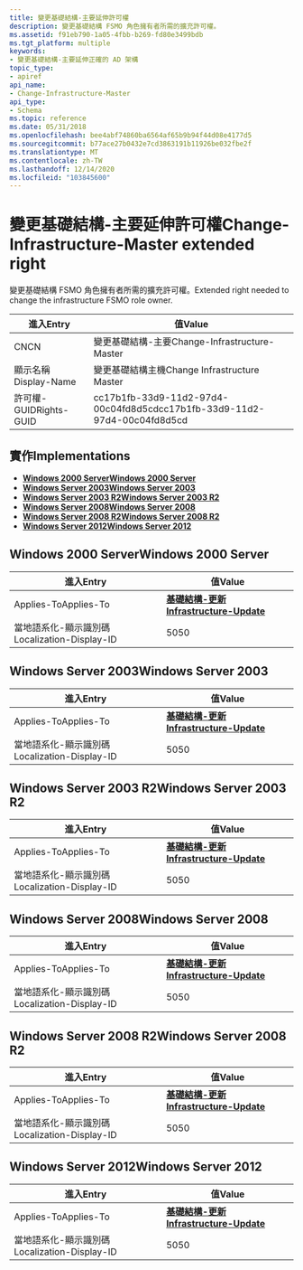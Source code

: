 ```yaml
---
title: 變更基礎結構-主要延伸許可權
description: 變更基礎結構 FSMO 角色擁有者所需的擴充許可權。
ms.assetid: f91eb790-1a05-4fbb-b269-fd80e3499bdb
ms.tgt_platform: multiple
keywords:
- 變更基礎結構-主要延伸正確的 AD 架構
topic_type:
- apiref
api_name:
- Change-Infrastructure-Master
api_type:
- Schema
ms.topic: reference
ms.date: 05/31/2018
ms.openlocfilehash: bee4abf74860ba6564af65b9b94f44d08e4177d5
ms.sourcegitcommit: b77ace27b0432e7cd3863191b11926be032fbe2f
ms.translationtype: MT
ms.contentlocale: zh-TW
ms.lasthandoff: 12/14/2020
ms.locfileid: "103845600"
---
```

# <a name="change-infrastructure-master-extended-right"></a><span data-ttu-id="1b9be-104">變更基礎結構-主要延伸許可權</span><span class="sxs-lookup"><span data-stu-id="1b9be-104">Change-Infrastructure-Master extended right</span></span>

<span data-ttu-id="1b9be-105">變更基礎結構 FSMO 角色擁有者所需的擴充許可權。</span><span class="sxs-lookup"><span data-stu-id="1b9be-105">Extended right needed to change the infrastructure FSMO role owner.</span></span>



| <span data-ttu-id="1b9be-106">進入</span><span class="sxs-lookup"><span data-stu-id="1b9be-106">Entry</span></span> | <span data-ttu-id="1b9be-107">值</span><span class="sxs-lookup"><span data-stu-id="1b9be-107">Value</span></span> |
|--------------|--------------------------------------|
| <span data-ttu-id="1b9be-108">CN</span><span class="sxs-lookup"><span data-stu-id="1b9be-108">CN</span></span>           | <span data-ttu-id="1b9be-109">變更基礎結構-主要</span><span class="sxs-lookup"><span data-stu-id="1b9be-109">Change-Infrastructure-Master</span></span>         |
| <span data-ttu-id="1b9be-110">顯示名稱</span><span class="sxs-lookup"><span data-stu-id="1b9be-110">Display-Name</span></span> | <span data-ttu-id="1b9be-111">變更基礎結構主機</span><span class="sxs-lookup"><span data-stu-id="1b9be-111">Change Infrastructure Master</span></span>         |
| <span data-ttu-id="1b9be-112">許可權-GUID</span><span class="sxs-lookup"><span data-stu-id="1b9be-112">Rights-GUID</span></span>  | <span data-ttu-id="1b9be-113">cc17b1fb-33d9-11d2-97d4-00c04fd8d5cd</span><span class="sxs-lookup"><span data-stu-id="1b9be-113">cc17b1fb-33d9-11d2-97d4-00c04fd8d5cd</span></span> |



## <a name="implementations"></a><span data-ttu-id="1b9be-114">實作</span><span class="sxs-lookup"><span data-stu-id="1b9be-114">Implementations</span></span>

-   [<span data-ttu-id="1b9be-115">**Windows 2000 Server**</span><span class="sxs-lookup"><span data-stu-id="1b9be-115">**Windows 2000 Server**</span></span>](#windows-2000-server)
-   [<span data-ttu-id="1b9be-116">**Windows Server 2003**</span><span class="sxs-lookup"><span data-stu-id="1b9be-116">**Windows Server 2003**</span></span>](#windows-server-2003)
-   [<span data-ttu-id="1b9be-117">**Windows Server 2003 R2**</span><span class="sxs-lookup"><span data-stu-id="1b9be-117">**Windows Server 2003 R2**</span></span>](#windows-server-2003-r2)
-   [<span data-ttu-id="1b9be-118">**Windows Server 2008**</span><span class="sxs-lookup"><span data-stu-id="1b9be-118">**Windows Server 2008**</span></span>](#windows-server-2008)
-   [<span data-ttu-id="1b9be-119">**Windows Server 2008 R2**</span><span class="sxs-lookup"><span data-stu-id="1b9be-119">**Windows Server 2008 R2**</span></span>](#windows-server-2008-r2)
-   [<span data-ttu-id="1b9be-120">**Windows Server 2012**</span><span class="sxs-lookup"><span data-stu-id="1b9be-120">**Windows Server 2012**</span></span>](#windows-server-2012)

## <a name="windows-2000-server"></a><span data-ttu-id="1b9be-121">Windows 2000 Server</span><span class="sxs-lookup"><span data-stu-id="1b9be-121">Windows 2000 Server</span></span>



| <span data-ttu-id="1b9be-122">進入</span><span class="sxs-lookup"><span data-stu-id="1b9be-122">Entry</span></span> | <span data-ttu-id="1b9be-123">值</span><span class="sxs-lookup"><span data-stu-id="1b9be-123">Value</span></span> |
|-------------------------|--------------------------------------------------------------------|
| <span data-ttu-id="1b9be-124">Applies-To</span><span class="sxs-lookup"><span data-stu-id="1b9be-124">Applies-To</span></span>              | [<span data-ttu-id="1b9be-125">**基礎結構-更新**</span><span class="sxs-lookup"><span data-stu-id="1b9be-125">**Infrastructure-Update**</span></span>](c-infrastructureupdate.md)<br/> |
| <span data-ttu-id="1b9be-126">當地語系化-顯示識別碼</span><span class="sxs-lookup"><span data-stu-id="1b9be-126">Localization-Display-ID</span></span> | <span data-ttu-id="1b9be-127">50</span><span class="sxs-lookup"><span data-stu-id="1b9be-127">50</span></span>                                                                 |



## <a name="windows-server-2003"></a><span data-ttu-id="1b9be-128">Windows Server 2003</span><span class="sxs-lookup"><span data-stu-id="1b9be-128">Windows Server 2003</span></span>



| <span data-ttu-id="1b9be-129">進入</span><span class="sxs-lookup"><span data-stu-id="1b9be-129">Entry</span></span> | <span data-ttu-id="1b9be-130">值</span><span class="sxs-lookup"><span data-stu-id="1b9be-130">Value</span></span> |
|-------------------------|--------------------------------------------------------------------|
| <span data-ttu-id="1b9be-131">Applies-To</span><span class="sxs-lookup"><span data-stu-id="1b9be-131">Applies-To</span></span>              | [<span data-ttu-id="1b9be-132">**基礎結構-更新**</span><span class="sxs-lookup"><span data-stu-id="1b9be-132">**Infrastructure-Update**</span></span>](c-infrastructureupdate.md)<br/> |
| <span data-ttu-id="1b9be-133">當地語系化-顯示識別碼</span><span class="sxs-lookup"><span data-stu-id="1b9be-133">Localization-Display-ID</span></span> | <span data-ttu-id="1b9be-134">50</span><span class="sxs-lookup"><span data-stu-id="1b9be-134">50</span></span>                                                                 |



## <a name="windows-server-2003-r2"></a><span data-ttu-id="1b9be-135">Windows Server 2003 R2</span><span class="sxs-lookup"><span data-stu-id="1b9be-135">Windows Server 2003 R2</span></span>



| <span data-ttu-id="1b9be-136">進入</span><span class="sxs-lookup"><span data-stu-id="1b9be-136">Entry</span></span> | <span data-ttu-id="1b9be-137">值</span><span class="sxs-lookup"><span data-stu-id="1b9be-137">Value</span></span> |
|-------------------------|--------------------------------------------------------------------|
| <span data-ttu-id="1b9be-138">Applies-To</span><span class="sxs-lookup"><span data-stu-id="1b9be-138">Applies-To</span></span>              | [<span data-ttu-id="1b9be-139">**基礎結構-更新**</span><span class="sxs-lookup"><span data-stu-id="1b9be-139">**Infrastructure-Update**</span></span>](c-infrastructureupdate.md)<br/> |
| <span data-ttu-id="1b9be-140">當地語系化-顯示識別碼</span><span class="sxs-lookup"><span data-stu-id="1b9be-140">Localization-Display-ID</span></span> | <span data-ttu-id="1b9be-141">50</span><span class="sxs-lookup"><span data-stu-id="1b9be-141">50</span></span>                                                                 |



## <a name="windows-server-2008"></a><span data-ttu-id="1b9be-142">Windows Server 2008</span><span class="sxs-lookup"><span data-stu-id="1b9be-142">Windows Server 2008</span></span>



| <span data-ttu-id="1b9be-143">進入</span><span class="sxs-lookup"><span data-stu-id="1b9be-143">Entry</span></span> | <span data-ttu-id="1b9be-144">值</span><span class="sxs-lookup"><span data-stu-id="1b9be-144">Value</span></span> |
|-------------------------|--------------------------------------------------------------------|
| <span data-ttu-id="1b9be-145">Applies-To</span><span class="sxs-lookup"><span data-stu-id="1b9be-145">Applies-To</span></span>              | [<span data-ttu-id="1b9be-146">**基礎結構-更新**</span><span class="sxs-lookup"><span data-stu-id="1b9be-146">**Infrastructure-Update**</span></span>](c-infrastructureupdate.md)<br/> |
| <span data-ttu-id="1b9be-147">當地語系化-顯示識別碼</span><span class="sxs-lookup"><span data-stu-id="1b9be-147">Localization-Display-ID</span></span> | <span data-ttu-id="1b9be-148">50</span><span class="sxs-lookup"><span data-stu-id="1b9be-148">50</span></span>                                                                 |



## <a name="windows-server-2008-r2"></a><span data-ttu-id="1b9be-149">Windows Server 2008 R2</span><span class="sxs-lookup"><span data-stu-id="1b9be-149">Windows Server 2008 R2</span></span>



| <span data-ttu-id="1b9be-150">進入</span><span class="sxs-lookup"><span data-stu-id="1b9be-150">Entry</span></span> | <span data-ttu-id="1b9be-151">值</span><span class="sxs-lookup"><span data-stu-id="1b9be-151">Value</span></span> |
|-------------------------|--------------------------------------------------------------------|
| <span data-ttu-id="1b9be-152">Applies-To</span><span class="sxs-lookup"><span data-stu-id="1b9be-152">Applies-To</span></span>              | [<span data-ttu-id="1b9be-153">**基礎結構-更新**</span><span class="sxs-lookup"><span data-stu-id="1b9be-153">**Infrastructure-Update**</span></span>](c-infrastructureupdate.md)<br/> |
| <span data-ttu-id="1b9be-154">當地語系化-顯示識別碼</span><span class="sxs-lookup"><span data-stu-id="1b9be-154">Localization-Display-ID</span></span> | <span data-ttu-id="1b9be-155">50</span><span class="sxs-lookup"><span data-stu-id="1b9be-155">50</span></span>                                                                 |



## <a name="windows-server-2012"></a><span data-ttu-id="1b9be-156">Windows Server 2012</span><span class="sxs-lookup"><span data-stu-id="1b9be-156">Windows Server 2012</span></span>



| <span data-ttu-id="1b9be-157">進入</span><span class="sxs-lookup"><span data-stu-id="1b9be-157">Entry</span></span> | <span data-ttu-id="1b9be-158">值</span><span class="sxs-lookup"><span data-stu-id="1b9be-158">Value</span></span> |
|-------------------------|--------------------------------------------------------------------|
| <span data-ttu-id="1b9be-159">Applies-To</span><span class="sxs-lookup"><span data-stu-id="1b9be-159">Applies-To</span></span>              | [<span data-ttu-id="1b9be-160">**基礎結構-更新**</span><span class="sxs-lookup"><span data-stu-id="1b9be-160">**Infrastructure-Update**</span></span>](c-infrastructureupdate.md)<br/> |
| <span data-ttu-id="1b9be-161">當地語系化-顯示識別碼</span><span class="sxs-lookup"><span data-stu-id="1b9be-161">Localization-Display-ID</span></span> | <span data-ttu-id="1b9be-162">50</span><span class="sxs-lookup"><span data-stu-id="1b9be-162">50</span></span>                                                                 |



 

 





